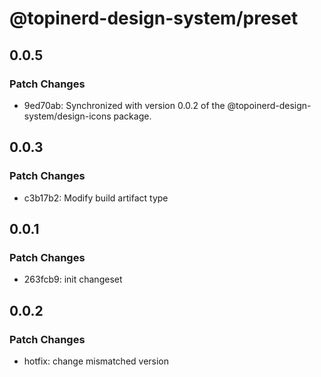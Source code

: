 # @topinerd-design-system/preset

## 0.0.5

### Patch Changes

- 9ed70ab: Synchronized with version 0.0.2 of the @topoinerd-design-system/design-icons package.

## 0.0.3

### Patch Changes

- c3b17b2: Modify build artifact type

## 0.0.1

### Patch Changes

- 263fcb9: init changeset

## 0.0.2

### Patch Changes

- hotfix: change mismatched version
